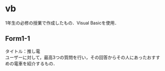 # vb
1年生の必修の授業で作成したもの．Visual Basicを使用．  
## Form1-1
タイトル：推し電  
ユーザーに対して，最高3つの質問を行い，その回答からその人にあったおすすめの電車を紹介するもの．
